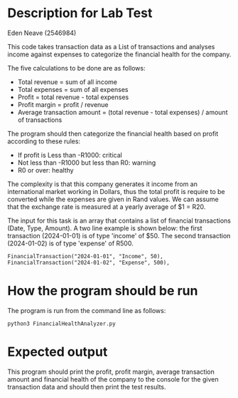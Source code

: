 # Description for Lab Test
Eden Neave (2546984)

This code takes transaction data as a List of transactions and analyses income against expenses to categorize the financial health for the company. 

The five calculations to be done are as follows:
* Total revenue = sum of all income
* Total expenses = sum of all expenses
* Profit = total revenue - total expenses
* Profit margin = profit / revenue
* Average transaction amount = (total revenue - total expenses) / amount of transactions 

The program should then categorize the financial health based on profit according to these rules:
* If profit is Less than -R1000: critical
* Not less than -R1000 but less than R0: warning 
* R0 or over: healthy

The complexity is that this company generates it income from an international market working in Dollars, thus the total profit is require to be converted while the expenses are given in Rand values. We can assume that the exchange rate is measured at a yearly average of $1 = R20. 

The input for this task is an array that contains a list of financial transactions (Date, Type, Amount). A two line example is shown below: the first transaction (2024-01-01) is of type 'income' of $50. The second transaction (2024-01-02) is of type 'expense' of R500.  

```
FinancialTransaction("2024-01-01", "Income", 50),
FinancialTransaction("2024-01-02", "Expense", 500),
```

# How the program should be run

The program is run from the command line as follows:
```
python3 FinancialHealthAnalyzer.py
```

# Expected output

This program should print the profit, profit margin, average transaction amount and financial health of the company to the console for the given transaction data and should then print the test results.
